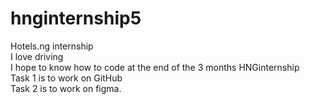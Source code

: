 # hnginternship5
Hotels.ng internship <br/>
I love driving <br/>
I hope to know how to code at the end of the 3 months HNGinternship <br/>
Task 1 is to work on GitHub <br/> 
Task 2 is to work on figma.

